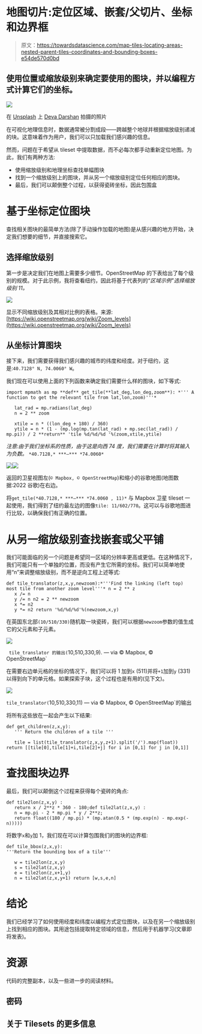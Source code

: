 # 地图切片:定位区域、嵌套/父切片、坐标和边界框

> 原文：<https://towardsdatascience.com/map-tiles-locating-areas-nested-parent-tiles-coordinates-and-bounding-boxes-e54de570d0bd>

## 使用位置或缩放级别来确定要使用的图块，并以编程方式计算它们的坐标。

![](img/cf1b75920a44af7b963c2465a4517c56.png)

在 [Unsplash](https://unsplash.com?utm_source=medium&utm_medium=referral) 上 [Deva Darshan](https://unsplash.com/@darshan394?utm_source=medium&utm_medium=referral) 拍摄的照片

在可视化地理信息时，数据通常被分割成段——跨越整个地球并根据缩放级别递减的块。这意味着作为用户，我们可以只加载我们感兴趣的信息。

然而，问题在于希望从 tileset 中提取数据，而不必每次都手动重新定位地图。为此，我们有两种方法:

*   使用缩放级别和地理坐标查找单幅图块
*   找到一个缩放级别上的图块，并从另一个缩放级别定位任何相应的图块。
*   最后，我们可以颠倒整个过程，以获得瓷砖坐标，因此包围盒

# 基于坐标定位图块

查找相关图块的最简单方法(除了手动操作加载的地图)是从感兴趣的地方开始，决定我们想要的细节，并直接搜索它。

## 选择缩放级别

第一步是决定我们在地图上需要多少细节。OpenStreetMap 的下表给出了每个级别的规模。对于此示例，我将查看纽约，因此将基于代表列的“*区域示例”选择缩放级别 11。*

![](img/4fac5904342b6ff46af6fd7963d18120.png)

显示不同缩放级别及其相对比例的表格。来源:[https://wiki.openstreetmap.org/wiki/Zoom_levels](https://wiki.openstreetmap.org/wiki/Zoom_levels)

## 从坐标计算图块

接下来，我们需要获得我们感兴趣的城市的纬度和经度。对于纽约，这是:`40.7128° N, 74.0060° W`。

我们现在可以使用上面的下列函数来确定我们需要什么样的图块，如下等式:

```
import mpmath as mp **def** get_tile(**lat_deg,lon_deg,zoom**): *''' A function to get the relevant tile from lat,lon,zoom)'''*

   lat_rad = mp.radians(lat_deg)
   n = 2 ** zoom

   xtile = n * ((lon_deg + 180) / 360)
   ytile = n * (1 - (mp.log(mp.tan(lat_rad) + mp.sec(lat_rad)) / mp.pi)) / 2 **return** 'tile %d/%d/%d '%(zoom,xtile,ytile)
```

*注意:由于我们坐标系的性质，由于这是向西 74 度，我们需要在计算时将其输入为负数。* `*40.7128,* ***—*** *74.0060*`

![](img/20150b650f4fff1d30bedf28f03a2e9b.png)![](img/898f20a71820a5e3e280784a54758006.png)

返回的卫星视图左(`© Mapbox, © OpenStreetMap`)和缩小的谷歌地图(地图数据:2022 谷歌)在右边。

将`get_tile(*40.7128,* ***—*** *74.0060 , 11)*` 与 Mapbox 卫星 tileset 一起使用，我们得到了纽约最左边的图像`tile: 11/602/770`。这可以与谷歌地图进行比较，以确保我们有正确的位置。

# 从另一缩放级别查找嵌套或父平铺

我们可能面临的另一个问题是希望同一区域的分辨率更高或更低。在这种情况下，我们可能只有一个单独的位置，而没有产生它所需的坐标。我们可以简单地使用“n”来调整缩放级别，而不是逆向工程上述等式:

```
def tile_translator(z,x,y,newzoom):*'''Find the linking (left top) most tile from another zoom level'''* n = 2 ** z
   x /= n
   y /= n n2 = 2 ** newzoom
   x *= n2
   y *= n2 return '%d/%d/%d'%(newzoom,x,y)
```

在英国东北部`(10/510/330)`随机取一块瓷砖，我们可以根据`newzoom`参数的值生成它的父元素和子元素。

![](img/53edcd634393be2882d2145637820ecc.png)

` tile_translator 的输出(`10,510,330,9). — via © Mapbox, © OpenStreetMap`

在需要右边单元格的坐标的情况下，我们可以将 1 加到`x` (511)并将`+1`加到`y` (331)以得到向下的单元格。如果探索子块，这个过程也是有用的(见下文)。

![](img/ca8090ef0449118df21946853c458b2a.png)

` tile_translator( `10,510,330,11) — via © Mapbox, © OpenStreetMap`的输出

将所有这些放在一起会产生以下结果:

```
def get_children(z,x,y):
   ''' Return the children of a tile '''

   tile = list(tile_translator(z,x,y,z+1).split('/').map(float)) return [[tile[0],tile[1]+i,tile[2]+j] for i in [0,1] for j in [0,1]]
```

# 查找图块边界

最后，我们可以颠倒这个过程来获得每个瓷砖的角点:

```
def tile2lon(z,x,y) :
   return x / 2**z * 360 - 180;def tile2lat(z,x,y) :
   n = mp.pi - 2 * mp.pi * y / 2**z;
   return float((180 / mp.pi) * (mp.atan(0.5 * (mp.exp(n) - mp.exp(-n)))))
```

将数字`x`和`y`加 1，我们现在可以计算包围我们的图块的边界框:

```
def tile_bbox(z,x,y):
'''Return the bounding box of a tile'''

   w = tile2lon(z,x,y)
   s = tile2lat(z,x,y) 
   e = tile2lon(z,x+1,y)
   n = tile2lat(z,x,y+1) return [w,s,e,n]
```

# 结论

我们已经学习了如何使用经度和纬度以编程方式定位图块，以及在另一个缩放级别上找到相应的图块。其用途包括提取特定领域的信息，然后用于机器学习(文章即将发表)。

# 资源

代码的完整副本，以及一些进一步的阅读材料。

## 密码

## 关于 Tilesets 的更多信息

[](https://docs.microsoft.com/en-us/bingmaps/articles/bing-maps-tile-system?redirectedfrom=MSDN)  [](https://wiki.openstreetmap.org/wiki/Slippy_map_tilenames) 